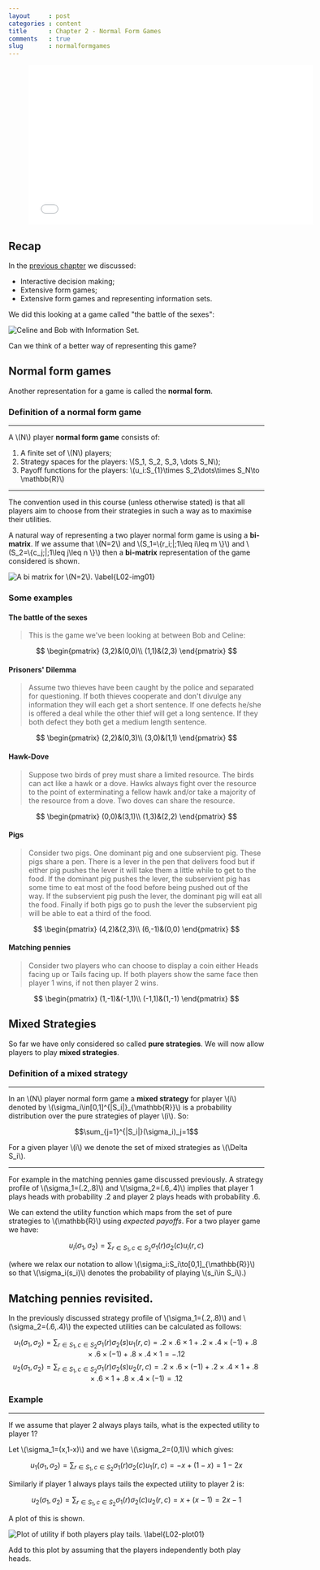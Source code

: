 ```yaml
---
layout     : post
categories : content
title      : Chapter 2 - Normal Form Games
comments   : true
slug       : normalformgames
---
```


<div class="video">
    <figure>
    <iframe width="560" height="315" src="//www.youtube.com/embed/BxTfR9mb8kY" frameborder="0" allowfullscreen></iframe>
    </figure>
</div>

## Recap

In the [previous chapter]({{site.baseurl}}/Content/Chapter_01-Introduction/) we discussed:

- Interactive decision making;
- Extensive form games;
- Extensive form games and representing information sets.

We did this looking at a game called "the battle of the sexes":

![Celine and Bob with Information Set.]({{site.baseurl}}/Content/images/L01-img05.png)

Can we think of a better way of representing this game?

## Normal form games

Another representation for a game is called the **normal form**.

### Definition of a normal form game

---

A \\(N\\) player **normal form game** consists of:

1. A finite set of \\(N\\) players;
2. Strategy spaces for the players: \\(S_1, S_2, S_3, \dots S_N\\);
3. Payoff functions for the players: \\(u_i:S_{1}\times S_2\dots\times S_N\to \mathbb{R}\\)

---

The convention used in this course (unless otherwise stated) is that all players aim to choose from their strategies in such a way as to maximise their utilities.

A natural way of representing a two player normal form game is using a
**bi-matrix**. If we assume that \\(N=2\\) and \\(S_1=\\{r_i\;\|\;1\leq i\leq m
\\}\\) and \\(S_2=\\{c_j\;\|\;1\leq j\leq n \\}\\) then a **bi-matrix**
representation of the game considered is shown.

![A bi matrix for \\(N=2\\). \label{L02-img01}]({{site.baseurl}}/Content/images/L02-img01.png)

### Some examples

#### The battle of the sexes

>This is the game we've been looking at between Bob and Celine:

$$
\begin{pmatrix}
(3,2)&(0,0)\\
(1,1)&(2,3)
\end{pmatrix}
$$

#### Prisoners' Dilemma

> Assume two thieves have been caught by the police and separated for questioning. If both thieves cooperate and don't divulge any information they will each get a short sentence. If one defects he/she is offered a deal while the other thief will get a long sentence. If they both defect they both get a medium length sentence.

$$
\begin{pmatrix}
(2,2)&(0,3)\\
(3,0)&(1,1)
\end{pmatrix}
$$

#### Hawk-Dove

> Suppose two birds of prey must share a limited resource. The birds can act like a hawk or a dove. Hawks always fight over the resource to the point of exterminating a fellow hawk and/or take a majority of the resource from a dove. Two doves can share the resource.

$$
\begin{pmatrix}
(0,0)&(3,1)\\
(1,3)&(2,2)
\end{pmatrix}
$$


#### Pigs

> Consider two pigs. One dominant pig and one subservient pig. These pigs share a pen. There is a lever in the pen that delivers food but if either pig pushes the lever it will take them a little while to get to the food. If the dominant pig pushes the lever, the subservient pig has some time to eat most of the food before being pushed out of the way. If the subservient pig push the lever, the dominant pig will eat all the food. Finally if both pigs go to push the lever the subservient pig will be able to eat a third of the food.

$$
\begin{pmatrix}
(4,2)&(2,3)\\
(6,-1)&(0,0)
\end{pmatrix}
$$

#### Matching pennies

> Consider two players who can choose to display a coin either Heads facing up or Tails facing up. If both players show the same face then player 1 wins, if not then player 2 wins.

$$
\begin{pmatrix}
(1,-1)&(-1,1)\\
(-1,1)&(1,-1)
\end{pmatrix}
$$

## Mixed Strategies

So far we have only considered so called **pure strategies**. We will now allow players to play **mixed strategies**.

### Definition of a mixed strategy

---

In an \\(N\\) player normal form game a **mixed strategy** for player \\(i\\) denoted by \\(\sigma_i\in[0,1]^{\|S_i\|}_{\mathbb{R}}\\) is a probability distribution over the pure strategies of player \\(i\\). So:

$$\sum_{j=1}^{|S_i|}(\sigma_i)_j=1$$

For a given player \\(i\\) we denote the set of mixed strategies as \\(\Delta S_i\\).

---

For example in the matching pennies game discussed previously. A strategy profile of \\(\sigma_1=(.2,.8)\\) and \\(\sigma_2=(.6,.4)\\) implies that player 1 plays heads with probability .2 and player 2 plays heads with probability .6.

We can extend the utility function which maps from the set of pure strategies to \\(\mathbb{R}\\) using _expected payoffs_. For a two player game we have:

$$u_{i}(\sigma_1,\sigma_2)=\sum_{r\in S_1,c\in S_2}\sigma_1(r)\sigma_2(c)u_{i}(r,c)$$

(where we relax our notation to allow \\(\sigma_i:S_i\to[0,1]_{\mathbb{R}}\\) so that \\(\sigma_i(s_i)\\) denotes the probability of playing \\(s_i\in S_i\\).)

## Matching pennies revisited.

In the previously discussed strategy profile of \\(\sigma_1=(.2,.8)\\) and \\(\sigma_2=(.6,.4)\\) the expected utilities can be calculated as follows:

$$u_{1}(\sigma_1,\sigma_2)=\sum_{r\in S_1,c\in S_2}\sigma_1(r)\sigma_2(s)u_{1}(r,c)=.2\times.6\times 1+.2\times.4\times (-1)+.8\times .6\times (-1) + .8\times .4\times 1=-.12$$
$$u_{2}(\sigma_1,\sigma_2)=\sum_{r\in S_1,c\in S_2}\sigma_1(r)\sigma_2(s)u_{2}(r,c)=.2\times.6\times (-1)+.2\times.4\times 1+.8\times .6\times 1 + .8\times .4\times (-1)=.12$$

### Example

---

If we assume that player 2 always plays tails, what is the expected utility to player 1?

Let \\(\sigma_1=(x,1-x)\\) and we have \\(\sigma_2=(0,1)\\) which gives:

$$u_{1}(\sigma_1,\sigma_2)=\sum_{r\in S_1,c\in S_2}\sigma_1(r)\sigma_2(c)u_{1}(r,c)=-x+(1-x)=1-2x$$

Similarly if player 1 always plays tails the expected utility to player 2 is:

$$u_{2}(\sigma_1,\sigma_2)=\sum_{r\in S_1,c\in S_2}\sigma_1(r)\sigma_2(c)u_{2}(r,c)=x+(x-1)=2x-1$$

A plot of this is shown.

![Plot of utility if both players play tails. \label{L02-plot01}]({{site.baseurl}}/Content/plots/L02-plot01.png)

Add to this plot by assuming that the players independently both play heads.
